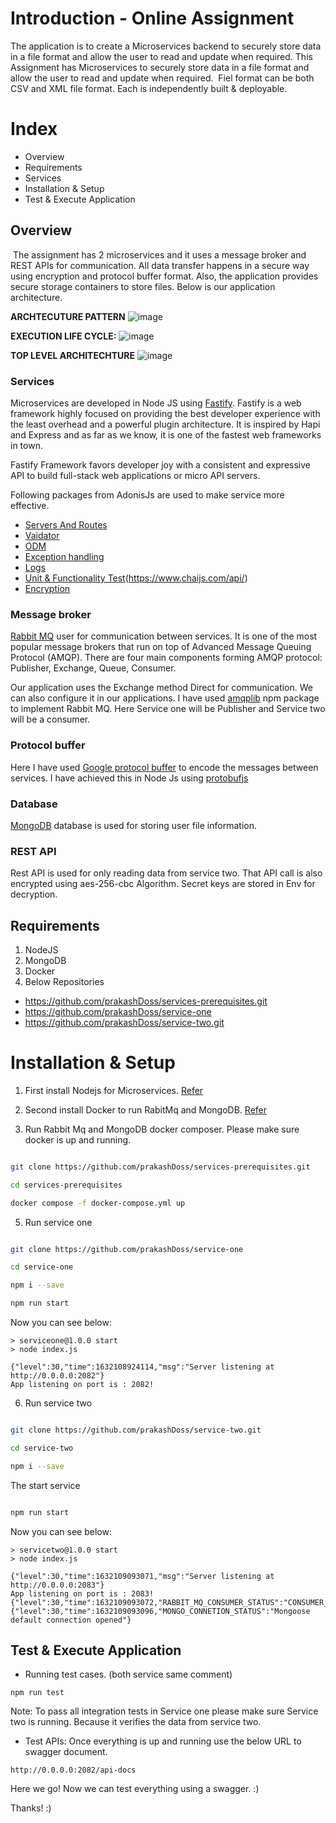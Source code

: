# Introduction - Online Assignment

The application is to create a Microservices backend to securely store data in a file format and allow the user to read and update when required.
This Assignment has Microservices to securely store data in a file format and allow the user to read and update when required.  Fiel format can be both CSV and XML file format. Each is independently built & deployable.


# Index
* Overview
* Requirements
* Services
* Installation & Setup
* Test & Execute Application

## Overview

 The assignment has 2 microservices and it uses a message broker and REST APIs for communication. All data transfer happens in a secure way using encryption and protocol buffer format. Also, the application provides secure storage containers to store files. Below is our application architecture.  

**ARCHTECUTURE PATTERN**
![image](https://user-images.githubusercontent.com/78136945/133961010-a1faa2d9-9ebe-4ed6-ba43-628b4f85ba27.png)

**EXECUTION LIFE CYCLE:**
![image](https://user-images.githubusercontent.com/78136945/133961043-deeb3a5b-b8ff-4971-b434-3bad10ad4edb.png)

**TOP LEVEL ARCHITECHTURE**
![image](https://user-images.githubusercontent.com/78136945/133961098-6596af6f-a927-4863-9967-6d7a3a577fd7.png)

### Services

Microservices are developed in Node JS using [ Fastify](https://www.fastify.io/docs/latest/). Fastify is a web framework highly focused on providing the best developer experience with the least overhead and a powerful plugin architecture. It is inspired by Hapi and Express and as far as we know, it is one of the fastest web frameworks in town.

Fastify Framework favors developer joy with a consistent and expressive API to build full-stack web applications or micro API servers.

Following packages from AdonisJs are used to make service more effective. 
- [Servers And Routes](https://www.fastify.io/docs/latest/)
- [Vaidator](https://www.fastify.io/docs/latest/Validation-and-Serialization)
- [ODM](https://mongoosejs.com/docs/guide.html)
- [Exception handling](https://nodejs.org/en/knowledge/errors/what-is-try-catch/)
- [Logs](https://www.fastify.io/docs/latest/Logging)
- [Unit & Functionality Test](https://mochajs.org/ )(https://www.chaijs.com/api/)
- [Encryption](https://www.npmjs.com/package/crypto-js)

### Message broker

[Rabbit MQ](https://www.rabbitmq.com/) user for communication between services. It is one of the most popular message brokers that run on top of Advanced Message Queuing Protocol (AMQP). There are four main components forming AMQP protocol: Publisher, Exchange, Queue, Consumer. 

Our application uses the Exchange method Direct for communication. We can also configure it in our applications. I have used [amqplib]() npm package to implement Rabbit MQ. Here Service one will be Publisher and Service two will be a consumer. 

### Protocol buffer

Here I have used [Google protocol buffer](https://developers.google.com/protocol-buffers) to encode the messages between services. I have achieved this in Node Js using [protobufjs](https://www.npmjs.com/package/protobufjs)

### Database

[MongoDB](https://docs.mongodb.com/manual/installation/) database is used for storing user file information. 

### REST API
Rest API is used for only reading data from service two. That API call is also encrypted using aes-256-cbc Algorithm. Secret keys are stored in Env for decryption.

## Requirements

1. NodeJS
2. MongoDB
3. Docker
4. Below Repositories 

- https://github.com/prakashDoss/services-prerequisites.git
- https://github.com/prakashDoss/service-one
- https://github.com/prakashDoss/service-two.git

# Installation & Setup

1. First install Nodejs for Microservices. [Refer](https://docs.npmjs.com/downloading-and-installing-node-js-and-npm) 

2. Second install Docker to run RabitMq and MongoDB. [Refer](https://docs.docker.com/engine/install/)
 
3. Run Rabbit Mq and MongoDB docker composer. Please make sure docker is up and running.

```bash

git clone https://github.com/prakashDoss/services-prerequisites.git

cd services-prerequisites

docker compose -f docker-compose.yml up

```

5. Run service one

```bash

git clone https://github.com/prakashDoss/service-one

cd service-one

npm i --save

npm run start

```

Now you can see below:

```
> serviceone@1.0.0 start
> node index.js

{"level":30,"time":1632108924114,"msg":"Server listening at http://0.0.0.0:2082"}
App listening on port is : 2082!

```

6. Run service two

```bash

git clone https://github.com/prakashDoss/service-two.git

cd service-two

npm i --save

```

The start service

```bash

npm run start

```

Now you can see below:

```
> servicetwo@1.0.0 start
> node index.js

{"level":30,"time":1632109093071,"msg":"Server listening at http://0.0.0.0:2083"}
App listening on port is : 2083!
{"level":30,"time":1632109093072,"RABBIT_MQ_CONSUMER_STATUS":"CONSUMER_STARTED"}
{"level":30,"time":1632109093096,"MONGO_CONNETION_STATUS":"Mongoose default connection opened"}

```

## Test & Execute Application

- Running test cases. (both service same comment)

```
npm run test

```
Note: To pass all integration tests in Service one please make sure Service two is running. Because it verifies the data from service two. 

- Test APIs: Once everything is up and running use the below URL to swagger document.

```
http://0.0.0.0:2082/api-docs
````
Here we go! Now we can test everything using a swagger. :)

Thanks! :)
